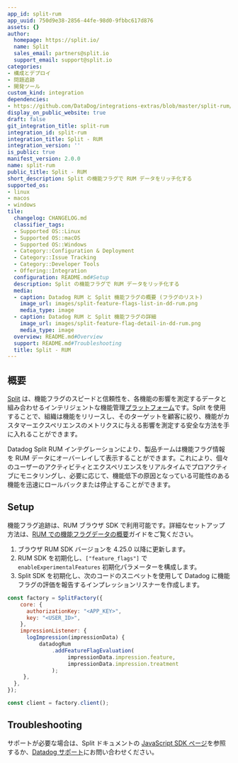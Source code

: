```yaml
---
app_id: split-rum
app_uuid: 750d9e38-2856-44fe-98d0-9fbbc617d876
assets: {}
author:
  homepage: https://split.io/
  name: Split
  sales_email: partners@split.io
  support_email: support@split.io
categories:
- 構成とデプロイ
- 問題追跡
- 開発ツール
custom_kind: integration
dependencies:
- https://github.com/DataDog/integrations-extras/blob/master/split-rum/README.md
display_on_public_website: true
draft: false
git_integration_title: split-rum
integration_id: split-rum
integration_title: Split - RUM
integration_version: ''
is_public: true
manifest_version: 2.0.0
name: split-rum
public_title: Split - RUM
short_description: Split の機能フラグで RUM データをリッチ化する
supported_os:
- linux
- macos
- windows
tile:
  changelog: CHANGELOG.md
  classifier_tags:
  - Supported OS::Linux
  - Supported OS::macOS
  - Supported OS::Windows
  - Category::Configuration & Deployment
  - Category::Issue Tracking
  - Category::Developer Tools
  - Offering::Integration
  configuration: README.md#Setup
  description: Split の機能フラグで RUM データをリッチ化する
  media:
  - caption: Datadog RUM と Split 機能フラグの概要 (フラグのリスト)
    image_url: images/split-feature-flags-list-in-dd-rum.png
    media_type: image
  - caption: Datadog RUM と Split 機能フラグの詳細
    image_url: images/split-feature-flag-detail-in-dd-rum.png
    media_type: image
  overview: README.md#Overview
  support: README.md#Troubleshooting
  title: Split - RUM
---
```


<!--  SOURCED FROM https://github.com/DataDog/integrations-extras -->

## 概要

[Split][1] は、機能フラグのスピードと信頼性を、各機能の影響を測定するデータと組み合わせるインテリジェントな機能管理[プラットフォーム][2]です。Split を使用することで、組織は機能をリリースし、そのターゲットを顧客に絞り、機能がカスタマーエクスペリエンスのメトリクスに与える影響を測定する安全な方法を手に入れることができます。

Datadog Split RUM インテグレーションにより、製品チームは機能フラグ情報を RUM データにオーバーレイして表示することができます。これにより、個々のユーザーのアクティビティとエクスペリエンスをリアルタイムでプロアクティブにモニタリングし、必要に応じて、機能低下の原因となっている可能性のある機能を迅速にロールバックまたは停止することができます。

## Setup

機能フラグ追跡は、RUM ブラウザ SDK で利用可能です。詳細なセットアップ方法は、[RUM での機能フラグデータの概要][3]ガイドをご覧ください。

1. ブラウザ RUM SDK バージョンを 4.25.0 以降に更新します。
2. RUM SDK を初期化し、`["feature_flags"]` で `enableExperimentalFeatures` 初期化パラメーターを構成します。
3. Split SDK を初期化し、次のコードのスニペットを使用して Datadog に機能フラグの評価を報告するインプレッションリスナーを作成します。


```javascript
const factory = SplitFactory({
    core: {
      authorizationKey: "<APP_KEY>",
      key: "<USER_ID>",
    },
    impressionListener: {
      logImpression(impressionData) {              
          datadogRum
              .addFeatureFlagEvaluation(
                   impressionData.impression.feature,
                   impressionData.impression.treatment
              );
     },
  },
});

const client = factory.client();
```

## Troubleshooting

サポートが必要な場合は、Split ドキュメントの [JavaScript SDK ページ][4]を参照するか、[Datadog サポート][5]にお問い合わせください。

[1]: https://split.io
[2]: https://www.split.io/product/
[3]: https://docs.datadoghq.com/ja/real_user_monitoring/guide/setup-feature-flag-data-collection/
[4]: https://help.split.io/hc/en-us/articles/360020448791-JavaScript-SDK#2-instantiate-the-sdk-and-create-a-new-split-client
[5]: https://docs.datadoghq.com/ja/help/
